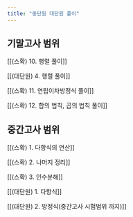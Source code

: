 ```yaml
---
title: "중단원 대단원 풀이"
---
```


## 기말고사 범위

[[(스확) 10. 행렬 풀이]]


[[(대단원) 4. 행렬 풀이]]


[[(스확) 11. 연립이차방정식 풀이]]


[[(스확) 12. 합의 법칙, 곱의 법칙 풀이]]




## 중간고사 범위


[[(스확) 1. 다항식의 연산]]


[[(스확) 2. 나머지 정리]]


[[(스확) 3. 인수분해]]


[[(대단원) 1. 다항식]]


[[(대단원) 2. 방정식(중간고사 시험범위 까지)]]

